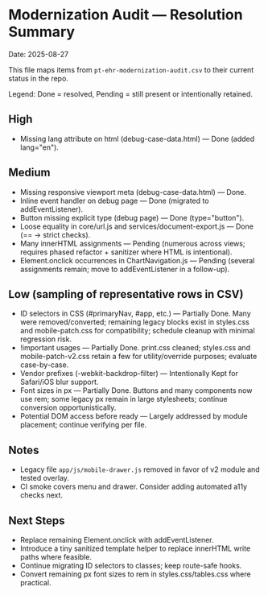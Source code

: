 # Modernization Audit — Resolution Summary

Date: 2025-08-27

This file maps items from `pt-ehr-modernization-audit.csv` to their current status in the repo.

Legend: Done = resolved, Pending = still present or intentionally retained.

## High

- Missing lang attribute on html (debug-case-data.html) — Done (added lang="en").

## Medium

- Missing responsive viewport meta (debug-case-data.html) — Done.
- Inline event handler on debug page — Done (migrated to addEventListener).
- Button missing explicit type (debug page) — Done (type="button").
- Loose equality in core/url.js and services/document-export.js — Done (== → strict checks).
- Many innerHTML assignments — Pending (numerous across views; requires phased refactor + sanitizer where HTML is intentional).
- Element.onclick occurrences in ChartNavigation.js — Pending (several assignments remain; move to addEventListener in a follow-up).

## Low (sampling of representative rows in CSV)

- ID selectors in CSS (#primaryNav, #app, etc.) — Partially Done. Many were removed/converted; remaining legacy blocks exist in styles.css and mobile-patch.css for compatibility; schedule cleanup with minimal regression risk.
- !important usages — Partially Done. print.css cleaned; styles.css and mobile-patch-v2.css retain a few for utility/override purposes; evaluate case-by-case.
- Vendor prefixes (-webkit-backdrop-filter) — Intentionally Kept for Safari/iOS blur support.
- Font sizes in px — Partially Done. Buttons and many components now use rem; some legacy px remain in large stylesheets; continue conversion opportunistically.
- Potential DOM access before ready — Largely addressed by module placement; continue verifying per file.

## Notes

- Legacy file `app/js/mobile-drawer.js` removed in favor of v2 module and tested overlay.
- CI smoke covers menu and drawer. Consider adding automated a11y checks next.

## Next Steps

- Replace remaining Element.onclick with addEventListener.
- Introduce a tiny sanitized template helper to replace innerHTML write paths where feasible.
- Continue migrating ID selectors to classes; keep route-safe hooks.
- Convert remaining px font sizes to rem in styles.css/tables.css where practical.
